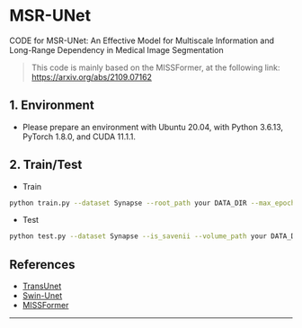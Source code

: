 # MSR-UNet
CODE for MSR-UNet: An Effective Model for Multiscale Information and Long-Range Dependency in Medical Image Segmentation

>This code is mainly based on the MISSFormer, at the following link: https://arxiv.org/abs/2109.07162

## 1. Environment

- Please prepare an environment with Ubuntu 20.04, with Python 3.6.13, PyTorch 1.8.0, and CUDA 11.1.1.

## 2. Train/Test

- Train

```bash
python train.py --dataset Synapse --root_path your DATA_DIR --max_epochs 400 --output_dir your OUT_DIR  --img_size 224 --base_lr 0.05 --batch_size 24
```

- Test 

```bash
python test.py --dataset Synapse --is_savenii --volume_path your DATA_DIR --output_dir your OUT_DIR --max_epoch 400 --base_lr 0.05 --img_size 224 --batch_size 24
```

## References
* [TransUnet](https://github.com/Beckschen/TransUNet)
* [Swin-Unet](https://github.com/HuCaoFighting/Swin-Unet)
* [MISSFormer](https://github.com/ZhifangDeng/MISSFormer)

---


